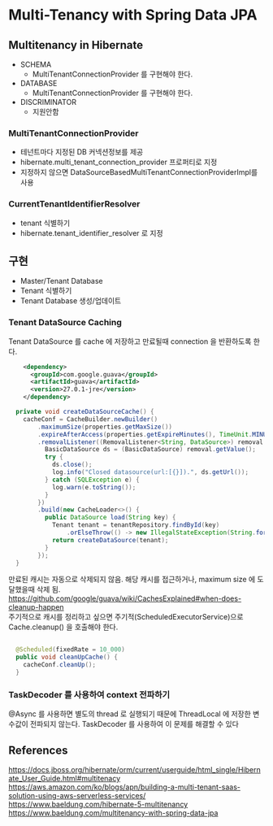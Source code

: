 Multi-Tenancy with Spring Data JPA
==================================

## Multitenancy in Hibernate
* SCHEMA
  - MultiTenantConnectionProvider 를 구현해야 한다.
* DATABASE
  - MultiTenantConnectionProvider 를 구현해야 한다.
* DISCRIMINATOR
  - 지원안함

### MultiTenantConnectionProvider
- 테넌트마다 지정된 DB 커넥션정보를 제공
- hibernate.multi_tenant_connection_provider 프로퍼티로 지정
- 지정하지 않으면 DataSourceBasedMultiTenantConnectionProviderImpl를 사용

### CurrentTenantIdentifierResolver
- tenant 식별하기
- hibernate.tenant_identifier_resolver 로 지정

## 구현
- Master/Tenant Database
- Tenant 식별하기
- Tenant Database 생성/업데이트

### Tenant DataSource Caching
Tenant DataSource 를 cache 에 저장하고 만료될때 connection 을 반환하도록 한다.
```xml
    <dependency>
      <groupId>com.google.guava</groupId>
      <artifactId>guava</artifactId>
      <version>27.0.1-jre</version>
    </dependency>
```

```java
  private void createDataSourceCache() {
    cacheConf = CacheBuilder.newBuilder()
        .maximumSize(properties.getMaxSize())
        .expireAfterAccess(properties.getExpireMinutes(), TimeUnit.MINUTES)
        .removalListener((RemovalListener<String, DataSource>) removal -> {
          BasicDataSource ds = (BasicDataSource) removal.getValue();
          try {
            ds.close();
            log.info("Closed datasource(url:[{}]).", ds.getUrl());
          } catch (SQLException e) {
            log.warn(e.toString());
          }
        })
        .build(new CacheLoader<>() {
          public DataSource load(String key) {
            Tenant tenant = tenantRepository.findById(key)
                .orElseThrow(() -> new IllegalStateException(String.format("Tenant not exists. id([%s])", key)));
            return createDataSource(tenant);
          }
        });
  }
```

만료된 캐시는 자동으로 삭제되지 않음. 해당 캐시를 접근하거나, maximum size 에 도달했을때 삭제 됨.  
https://github.com/google/guava/wiki/CachesExplained#when-does-cleanup-happen  
주기적으로 캐시를 정리하고 싶으면 주기적(ScheduledExecutorService)으로 Cache.cleanup() 을 호출해야 한다.  
```java

  @Scheduled(fixedRate = 10_000)
  public void cleanUpCache() {
    cacheConf.cleanUp();
  }

```

### TaskDecoder 를 사용하여 context 전파하기
@Async 를 사용하면 별도의 thread 로 실행되기 때문에 ThreadLocal 에 저장한 변수값이 전파되지 않는다. TaskDecoder 를 사용하여 이 문제를 해결할 수 있다




## References
https://docs.jboss.org/hibernate/orm/current/userguide/html_single/Hibernate_User_Guide.html#multitenacy 
https://aws.amazon.com/ko/blogs/apn/building-a-multi-tenant-saas-solution-using-aws-serverless-services/
https://www.baeldung.com/hibernate-5-multitenancy
https://www.baeldung.com/multitenancy-with-spring-data-jpa
